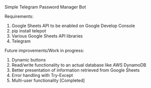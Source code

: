 Simple Telegram Password Manager Bot

Requirements:
1. Google Sheets API to be enabled on Google Develop Console
2. pip install telepot
3. Various Google Sheets API libraries
4. Telegram 

Future improvements/Work in progress:
1. Dynamic buttons
2. Read/write functionality to an actual database like AWS DynamoDB
3. Better presentation of information retrieved from Google Sheets
4. Error handling with Try-Except
5. Multi-user functionality [Completed]
